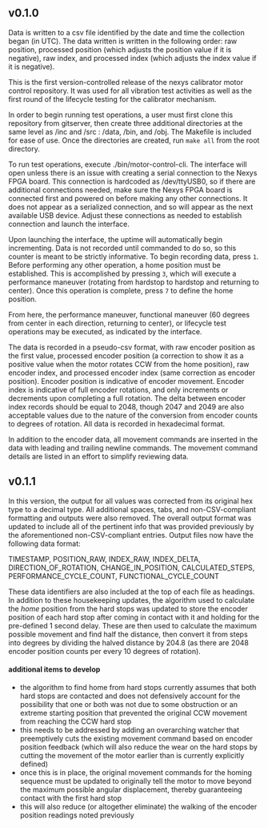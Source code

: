 ## v0.1.0

Data is written to a csv file identified by the date and time the collection began (in UTC). The data written is written in the following order: raw position, processed position (which adjusts the position value if it is negative), raw index, and processed index (which adjusts the index value if it is negative).

This is the first version-controlled release of the nexys calibrator motor control repository. It was used for all vibration test activities as well as the first round of the lifecycle testing for the calibrator mechanism.

In order to begin running test operations, a user must first clone this repository from gitserver, then create three additional directories at the same level as /inc and /src : /data, /bin, and /obj. The Makefile is included for ease of use. Once the directories are created, run `make all` from the root directory.

To run test operations, execute ./bin/motor-control-cli. The interface will open unless there is an issue with creating a serial connection to the Nexys FPGA board. This connection is hardcoded as /dev/ttyUSB0, so if there are additional connections needed, make sure the Nexys FPGA board is connected first and powered on before making any other connections. It does not appear as a serialized connection, and so will appear as the next available USB device. Adjust these connections as needed to establish connection and launch the interface.

Upon launching the interface, the uptime will automatically begin incrementing. Data is not recorded until commanded to do so, so this counter is meant to be strictly informative. To begin recording data, press `1`. Before performing any other operation, a home position must be established. This is accomplished by pressing `3`, which will execute a performance maneuver (rotating from hardstop to hardstop and returning to center). Once this operation is complete, press `7` to define the home position.

From here, the performance maneuver, functional maneuver (60 degrees from center in each direction, returning to center), or lifecycle test operations may be executed, as indicated by the interface. 

The data is recorded in a pseudo-csv format, with raw encoder position as the first value, processed encoder position (a correction to show it as a positive value when the motor rotates CCW from the home position), raw encoder index, and processed encoder index (same correction as encoder position). Encoder position is indicative of encoder movement. Encoder index is indicative of full encoder rotations, and only increments or decrements upon completing a full rotation. The delta between encoder index records should be equal to 2048, though 2047 and 2049 are also acceptable values due to the nature of the conversion from encoder counts to degrees of rotation. All data is recorded in hexadecimal format. 

In addition to the encoder data, all movement commands are inserted in the data with leading and trailing newline commands. The movement command details are listed in an effort to simplify reviewing data.


## v0.1.1

In this version, the output for all values was corrected from its original hex type to a decimal type. All additional spaces, tabs, and non-CSV-compliant formatting and outputs were also removed. The overall output format was updated to include all of the pertinent info that was provided previously by the aforementioned non-CSV-compliant entries. Output files now have the following data format:

TIMESTAMP,
POSITION_RAW,
INDEX_RAW,
INDEX_DELTA,
DIRECTION_OF_ROTATION,
CHANGE_IN_POSITION,
CALCULATED_STEPS,
PERFORMANCE_CYCLE_COUNT,
FUNCTIONAL_CYCLE_COUNT

These data identifiers are also included at the top of each file as headings. In addition to these housekeeping updates, the algorithm used to calculate the *home* position from the hard stops was updated to store the encoder position of each hard stop after coming in contact with it and holding for the pre-defined 1 second delay. These are then used to calculate the maximum possible movement and find half the distance, then convert it from steps into degrees by dividing the halved distance by 204.8 (as there are 2048 encoder position counts per every 10 degrees of rotation).

#### additional items to develop
- the algorithm to find home from hard stops currently assumes that both hard stops are contacted and does not defensively account for the possibility that one or both was not due to some obstruction or an extreme starting position that prevented the original CCW movement from reaching the CCW hard stop
- this needs to be addressed by adding an overarching watcher that preemptively cuts the existing movement command based on encoder position feedback (which will also reduce the wear on the hard stops by cutting the movement of the motor earlier than is currently explicitly defined)
- once this is in place, the original movement commands for the homing sequence must be updated to originally tell the motor to move beyond the maximum possible angular displacement, thereby guaranteeing contact with the first hard stop
- this will also reduce (or altogether eliminate) the walking of the encoder position readings noted previously


